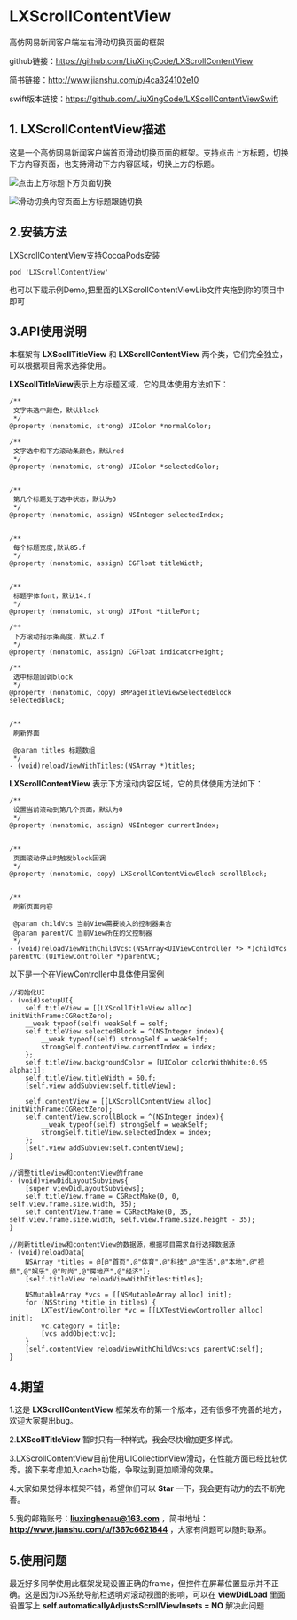 # LXScrollContentView

高仿网易新闻客户端左右滑动切换页面的框架

github链接：https://github.com/LiuXingCode/LXScrollContentView

简书链接：http://www.jianshu.com/p/4ca324102e10

swift版本链接：https://github.com/LiuXingCode/LXScollContentViewSwift

## 1. LXScrollContentView描述

这是一个高仿网易新闻客户端首页滑动切换页面的框架。支持点击上方标题，切换下方内容页面，也支持滑动下方内容区域，切换上方的标题。

![点击上方标题下方页面切换](http://omwe26vh5.bkt.clouddn.com/17-3-27/70023878-file_1490598698656_8e31.gif)


![滑动切换内容页面上方标题跟随切换](http://omwe26vh5.bkt.clouddn.com/17-3-27/65255846-file_1490598698820_c511.gif)

## 2.安装方法

LXScrollContentView支持CocoaPods安装

```
pod 'LXScrollContentView'
```

也可以下载示例Demo,把里面的LXScrollContentViewLib文件夹拖到你的项目中即可

## 3.API使用说明

本框架有 **LXScollTitleView** 和 **LXScrollContentView** 两个类，它们完全独立，可以根据项目需求选择使用。

**LXScollTitleView**表示上方标题区域，它的具体使用方法如下：

```
/**
 文字未选中颜色，默认black
 */
@property (nonatomic, strong) UIColor *normalColor;

/**
 文字选中和下方滚动条颜色，默认red
 */
@property (nonatomic, strong) UIColor *selectedColor;


/**
 第几个标题处于选中状态，默认为0
 */
@property (nonatomic, assign) NSInteger selectedIndex;


/**
 每个标题宽度,默认85.f
 */
@property (nonatomic, assign) CGFloat titleWidth;


/**
 标题字体font，默认14.f
 */
@property (nonatomic, strong) UIFont *titleFont;

/**
 下方滚动指示条高度，默认2.f
 */
@property (nonatomic, assign) CGFloat indicatorHeight;

/**
 选中标题回调block
 */
@property (nonatomic, copy) BMPageTitleViewSelectedBlock selectedBlock;


/**
 刷新界面

 @param titles 标题数组
 */
- (void)reloadViewWithTitles:(NSArray *)titles;
```

**LXScrollContentView** 表示下方滚动内容区域，它的具体使用方法如下：

```
/**
 设置当前滚动到第几个页面，默认为0
 */
@property (nonatomic, assign) NSInteger currentIndex;


/**
 页面滚动停止时触发block回调
 */
@property (nonatomic, copy) LXScrollContentViewBlock scrollBlock;


/**
 刷新页面内容

 @param childVcs 当前View需要装入的控制器集合
 @param parentVC 当前View所在的父控制器
 */
- (void)reloadViewWithChildVcs:(NSArray<UIViewController *> *)childVcs parentVC:(UIViewController *)parentVC;
```

以下是一个在ViewController中具体使用案例

```
//初始化UI
- (void)setupUI{
    self.titleView = [[LXScollTitleView alloc] initWithFrame:CGRectZero];
    __weak typeof(self) weakSelf = self;
    self.titleView.selectedBlock = ^(NSInteger index){
        __weak typeof(self) strongSelf = weakSelf;
        strongSelf.contentView.currentIndex = index;
    };
    self.titleView.backgroundColor = [UIColor colorWithWhite:0.95 alpha:1];
    self.titleView.titleWidth = 60.f;
    [self.view addSubview:self.titleView];
    
    self.contentView = [[LXScrollContentView alloc] initWithFrame:CGRectZero];
    self.contentView.scrollBlock = ^(NSInteger index){
        __weak typeof(self) strongSelf = weakSelf;
        strongSelf.titleView.selectedIndex = index;
    };
    [self.view addSubview:self.contentView];
}

//调整titleView和contentView的frame
- (void)viewDidLayoutSubviews{
    [super viewDidLayoutSubviews];
    self.titleView.frame = CGRectMake(0, 0, self.view.frame.size.width, 35);
    self.contentView.frame = CGRectMake(0, 35, self.view.frame.size.width, self.view.frame.size.height - 35);
}

//刷新titleView和contentView的数据源，根据项目需求自行选择数据源
- (void)reloadData{
    NSArray *titles = @[@"首页",@"体育",@"科技",@"生活",@"本地",@"视频",@"娱乐",@"时尚",@"房地产",@"经济"];
    [self.titleView reloadViewWithTitles:titles];
    
    NSMutableArray *vcs = [[NSMutableArray alloc] init];
    for (NSString *title in titles) {
        LXTestViewController *vc = [[LXTestViewController alloc] init];
        vc.category = title;
        [vcs addObject:vc];
    }
    [self.contentView reloadViewWithChildVcs:vcs parentVC:self];
}
```

## 4.期望

1.这是 **LXScrollContentView** 框架发布的第一个版本，还有很多不完善的地方，欢迎大家提出bug。

2.**LXScollTitleView** 暂时只有一种样式，我会尽快增加更多样式。

3.LXScrollContentView目前使用UICollectionView滑动，在性能方面已经比较优秀。接下来考虑加入cache功能，争取达到更加顺滑的效果。

4.大家如果觉得本框架不错，希望你们可以 **Star** 一下，我会更有动力的去不断完善。

5.我的邮箱账号：**liuxinghenau@163.com** ，简书地址：**http://www.jianshu.com/u/f367c6621844** ，大家有问题可以随时联系。

## 5.使用问题
最近好多同学使用此框架发现设置正确的frame，但控件在屏幕位置显示并不正确。这是因为iOS系统导航栏透明对滚动视图的影响，可以在 **viewDidLoad** 里面设置写上 **self.automaticallyAdjustsScrollViewInsets = NO** 解决此问题
